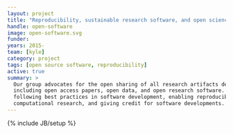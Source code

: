 ```yaml
---
layout: project
title: "Reproducibility, sustainable research software, and open science"
handle: open-software
image: open-software.svg
funder:
years: 2015-
team: [kyle]
category: project
tags: [open source software, reproducibility]
active: true
summary: >
  Our group advocates for the open sharing of all research artifacts developed with public funds,
  including open access papers, open data, and open research software. We work on
  following best practices in software development, enabling reproducibility in
  computational research, and giving credit for software developments.
---
```

{% include JB/setup %}
